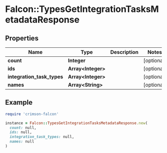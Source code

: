 # Falcon::TypesGetIntegrationTasksMetadataResponse

## Properties

| Name | Type | Description | Notes |
| ---- | ---- | ----------- | ----- |
| **count** | **Integer** |  | [optional] |
| **ids** | **Array&lt;Integer&gt;** |  | [optional] |
| **integration_task_types** | **Array&lt;Integer&gt;** |  | [optional] |
| **names** | **Array&lt;String&gt;** |  | [optional] |

## Example

```ruby
require 'crimson-falcon'

instance = Falcon::TypesGetIntegrationTasksMetadataResponse.new(
  count: null,
  ids: null,
  integration_task_types: null,
  names: null
)
```


